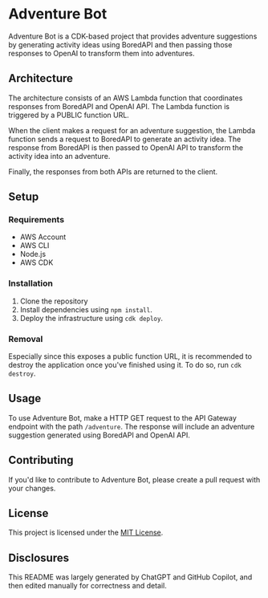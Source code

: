 # Adventure Bot 

Adventure Bot is a CDK-based project that provides adventure suggestions by generating activity ideas using BoredAPI and then passing those responses to OpenAI to transform them into adventures. 

## Architecture 

The architecture consists of an AWS Lambda function that coordinates responses from BoredAPI and OpenAI API. The Lambda function is triggered by a PUBLIC function URL. 

When the client makes a request for an adventure suggestion, the Lambda function sends a request to BoredAPI to generate an activity idea. The response from BoredAPI is then passed to OpenAI API to transform the activity idea into an adventure. 

Finally, the responses from both APIs are returned to the client. 

## Setup 

### Requirements 

* AWS Account
* AWS CLI 
* Node.js 
* AWS CDK 

### Installation 

1. Clone the repository
2. Install dependencies using `npm install`. 
3. Deploy the infrastructure using `cdk deploy`. 

### Removal

Especially since this exposes a public function URL, it is recommended to destroy the application once you've finished using it. To do so, run `cdk destroy`.

## Usage 

To use Adventure Bot, make a HTTP GET request to the API Gateway endpoint with the path `/adventure`. The response will include an adventure suggestion generated using BoredAPI and OpenAI API. 

## Contributing 

If you'd like to contribute to Adventure Bot, please create a pull request with your changes. 

## License 

This project is licensed under the [MIT License](https://github.com/adventure-bot/LICENSE).

## Disclosures
This README was largely generated by ChatGPT and GitHub Copilot, and then edited manually for correctness and detail.